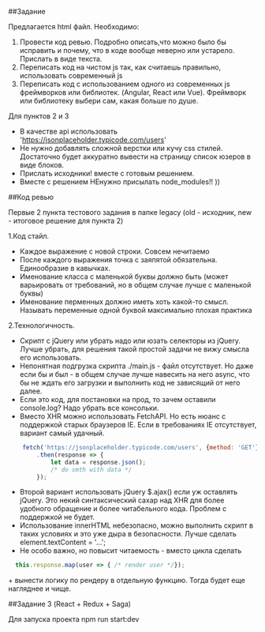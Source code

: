 ##Задание

Предлагается html файл.
Необходимо:
 1. Провести код ревью. Подробно описать,что можно было бы исправить и почему, что в коде вообще неверно или устарело. Прислать в виде текста.
 2. Переписать код на чистом js так, как считаешь правильно, использовать современный js
 3. Переписать код с использованием одного из современных js фреймворков или библиотек. (Angular, React или Vue). Фреймворк или библиотеку выбери сам, какая больше по душе.

Для пунктов 2 и 3
 - В качестве api использовать 'https://jsonplaceholder.typicode.com/users'
 - Не нужно добавлять сложной верстки или кучу css стилей. Достаточно будет аккуратно вывести на страницу список юзеров в виде блоков.
 - Прислать исходники! вместе с готовым решением.
 - Вместе с решением НЕнужно присылать node_modules!! ))
 
##Код ревью
 
 Первые 2 пункта тестового задания в папке legacy (old - исходник, new - итоговое решение для пункта 2)
 
1.Код стайл.
  * Каждое выражение с новой строки. Совсем нечитаемо
  * После каждого выражения точка с заяпятой обязательна. Единообразие в кавычках.
  * Именование класса с маленькой буквы должно быть (может варьировать от требований, но в общем случае лучше с маленькой буквы)
  * Именование перменных должно иметь хоть какой-то смысл. Называть переменные одной буквой максимально плохая практика

2.Технологичность.
  * Скрипт с jQuery или убрать надо или юзать селекторы из jQuery. Лучше убрать, для решения такой простой задачи не вижу смысла его использовать.
  * Непонятная подгрузка скрипта ./main.js - файл отсутствует. Но даже если бы и был - в общем случае лучше навесить на него async, что бы не ждать его загрузки и выполнить код не зависящий от него далее.
  * Если это код, для постановки на прод, то зачем оставили console.log? Надо убрать все консольки.
  * Вместо XHR можно использовать FetchAPI. Но есть нюанс с поддержкой старых браузеров IE. Если в требованиях IE отсутствует, вариант самый удачный.

```javascript
    fetch('https://jsonplaceholder.typicode.com/users', {method: 'GET'})
        .then(response => {
            let data = response.json();
            /* do smth with data */
        });
```

  * Второй вариант использовать jQuery $.ajax() если уж оставлять jQuery. Это некий синтаксический сахар над XHR для более удобного обращение и более читабельного кода. Проблем с поддержкой не будет.
  * Использование innerHTML небезопасно, можно выполнить скрипт в таких условиях и это уже дыра в безопасности. Лучше сделать element.textContent = '...';
  * Не особо важно, но повысит читаемость - вместо цикла сделать 
  ```javascript 
    this.response.map(user => { /* render user */}); 
  ```
 \+ вынести логику по рендеру в отдельную функцию. Тогда будет еще нагляднее и чище.

##Задание 3 (React + Redux + Saga)

Для запуска проекта npm run start:dev


